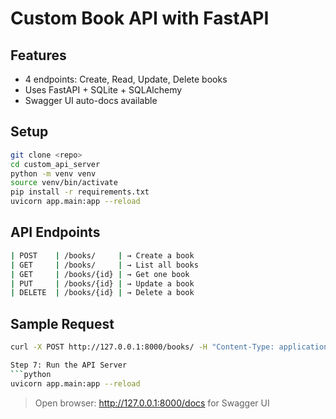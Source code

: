 # Custom Book API with FastAPI

## Features

- 4 endpoints: Create, Read, Update, Delete books
- Uses FastAPI + SQLite + SQLAlchemy
- Swagger UI auto-docs available

## Setup

```bash
git clone <repo>
cd custom_api_server
python -m venv venv
source venv/bin/activate
pip install -r requirements.txt
uvicorn app.main:app --reload
```
## API Endpoints

```bash
| POST    | /books/     | → Create a book
| GET     | /books/     | → List all books
| GET     | /books/{id} | → Get one book
| PUT     | /books/{id} | → Update a book
| DELETE  | /books/{id} | → Delete a book
```

## Sample Request
```bash
curl -X POST http://127.0.0.1:8000/books/ -H "Content-Type: application/json" -d '{"title": "1984", "author": "George Orwell", "published_year": 1949, "genre": "Dystopian"}'

Step 7: Run the API Server
```python
uvicorn app.main:app --reload
```
> Open browser: http://127.0.0.1:8000/docs for Swagger UI